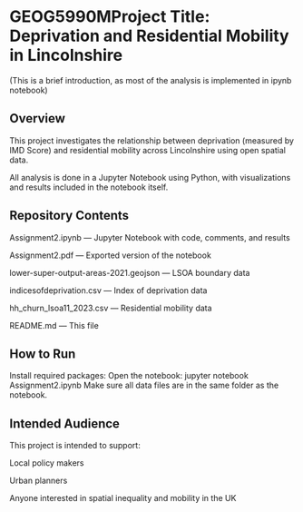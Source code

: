 # GEOG5990MProject Title: Deprivation and Residential Mobility in Lincolnshire
(This is a brief introduction, as most of the analysis is implemented in ipynb notebook)
## Overview

This project investigates the relationship between deprivation (measured by IMD Score) and residential mobility across Lincolnshire using open spatial data.

All analysis is done in a Jupyter Notebook using Python, with visualizations and results included in the notebook itself.

## Repository Contents

Assignment2.ipynb — Jupyter Notebook with code, comments, and results

Assignment2.pdf — Exported version of the notebook

lower-super-output-areas-2021.geojson — LSOA boundary data

indicesofdeprivation.csv — Index of deprivation data

hh_churn_lsoa11_2023.csv — Residential mobility data

README.md — This file


## How to Run

Install required packages:
Open the notebook: jupyter notebook Assignment2.ipynb
Make sure all data files are in the same folder as the notebook.

## Intended Audience

This project is intended to support:

Local policy makers

Urban planners

Anyone interested in spatial inequality and mobility in the UK


